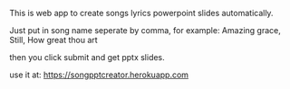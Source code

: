 This is web app to create songs lyrics powerpoint slides automatically.

Just put in song name seperate by comma, for example: Amazing grace, Still, How great thou art

then you click submit and get pptx slides.

use it at: https://songpptcreator.herokuapp.com

